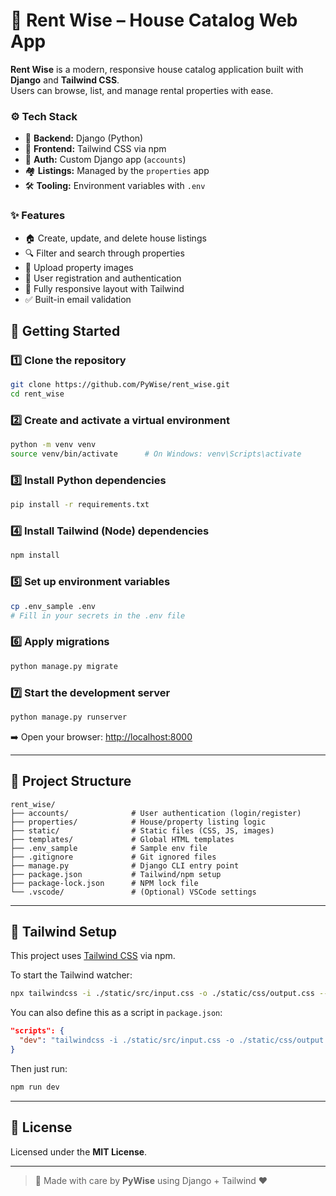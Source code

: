 
# 🏡 Rent Wise – House Catalog Web App

**Rent Wise** is a modern, responsive house catalog application built with **Django** and **Tailwind CSS**.  
Users can browse, list, and manage rental properties with ease.



### ⚙️ Tech Stack


- 🐍 **Backend:** Django (Python)
- 🎨 **Frontend:** Tailwind CSS via npm
- 🔐 **Auth:** Custom Django app (`accounts`)
- 🏘️ **Listings:** Managed by the `properties` app
- 🛠️ **Tooling:** Environment variables with `.env`




### ✨ Features



- 🏠 Create, update, and delete house listings
- 🔍 Filter and search through properties
- 📸 Upload property images
- 👤 User registration and authentication
- 📱 Fully responsive layout with Tailwind
- ✅ Built-in email validation



## 🚀 Getting Started

### 1️⃣ Clone the repository

```bash
git clone https://github.com/PyWise/rent_wise.git
cd rent_wise
````

### 2️⃣ Create and activate a virtual environment

```bash
python -m venv venv
source venv/bin/activate      # On Windows: venv\Scripts\activate
```

### 3️⃣ Install Python dependencies

```bash
pip install -r requirements.txt
```

### 4️⃣ Install Tailwind (Node) dependencies

```bash
npm install
```

### 5️⃣ Set up environment variables

```bash
cp .env_sample .env
# Fill in your secrets in the .env file
```

### 6️⃣ Apply migrations

```bash
python manage.py migrate
```

### 7️⃣ Start the development server

```bash
python manage.py runserver
```

➡️ Open your browser: [http://localhost:8000](http://localhost:8000)

---

## 🧱 Project Structure

```
rent_wise/
├── accounts/              # User authentication (login/register)
├── properties/            # House/property listing logic
├── static/                # Static files (CSS, JS, images)
├── templates/             # Global HTML templates
├── .env_sample            # Sample env file
├── .gitignore             # Git ignored files
├── manage.py              # Django CLI entry point
├── package.json           # Tailwind/npm setup
├── package-lock.json      # NPM lock file
└── .vscode/               # (Optional) VSCode settings
```

---

## 🎨 Tailwind Setup

This project uses [Tailwind CSS](https://tailwindcss.com/) via npm.

To start the Tailwind watcher:

```bash
npx tailwindcss -i ./static/src/input.css -o ./static/css/output.css --watch
```

You can also define this as a script in `package.json`:

```json
"scripts": {
  "dev": "tailwindcss -i ./static/src/input.css -o ./static/css/output.css --watch"
}
```

Then just run:

```bash
npm run dev
```

---

## 📜 License

Licensed under the **MIT License**.

---

> 🧠 Made with care by **PyWise** using Django + Tailwind ❤️
